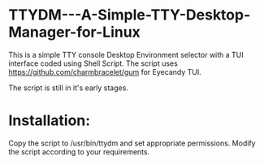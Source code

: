 # TTYDM---A-Simple-TTY-Desktop-Manager-for-Linux
This is a simple TTY console Desktop Environment selector with a TUI interface coded using Shell Script. The script uses https://github.com/charmbracelet/gum for Eyecandy TUI.

The script is still in it's early stages.

# Installation:

Copy the script to /usr/bin/ttydm and set appropriate permissions. Modify the script according to your requirements. 


